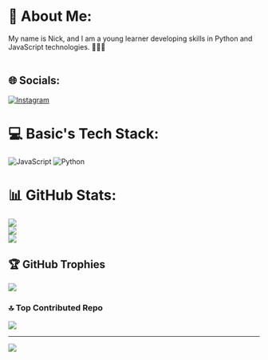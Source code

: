 # 💫 About Me:
My name is Nick, and I am a young learner developing skills in Python and JavaScript technologies. 👨🏻‍💻<br><br>


## 🌐 Socials:
[![Instagram](https://img.shields.io/badge/Instagram-%23E4405F.svg?logo=Instagram&logoColor=white)](https://instagram.com/isniiick) 

# 💻 Basic's Tech Stack:
![JavaScript](https://img.shields.io/badge/javascript-%23323330.svg?style=for-the-badge&logo=javascript&logoColor=%23F7DF1E) ![Python](https://img.shields.io/badge/python-3670A0?style=for-the-badge&logo=python&logoColor=ffdd54)
# 📊 GitHub Stats:
![](https://github-readme-stats.vercel.app/api?username=isniiick&theme=dark&hide_border=false&include_all_commits=false&count_private=false)<br/>
![](https://nirzak-streak-stats.vercel.app/?user=isniiick&theme=dark&hide_border=false)<br/>
![](https://github-readme-stats.vercel.app/api/top-langs/?username=isniiick&theme=dark&hide_border=false&include_all_commits=false&count_private=false&layout=compact)

## 🏆 GitHub Trophies
![](https://github-profile-trophy.vercel.app/?username=isniiick&theme=dark&no-frame=false&no-bg=true&margin-w=4)

### 🔝 Top Contributed Repo
![](https://github-contributor-stats.vercel.app/api?username=isniiick&limit=5&theme=dark&combine_all_yearly_contributions=true)

---
[![](https://visitcount.itsvg.in/api?id=isniiick&icon=0&color=2)](https://visitcount.itsvg.in)

